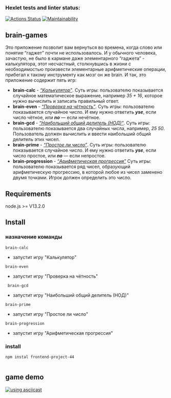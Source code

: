### Hexlet tests and linter status:
[![Actions Status](https://github.com/garozaev/frontend-project-44/actions/workflows/hexlet-check.yml/badge.svg)](https://github.com/garozaev/frontend-project-44/actions) 
[![Maintainability](https://api.codeclimate.com/v1/badges/56e859a6be269e6db190/maintainability)](https://codeclimate.com/github/garozaev/frontend-project-44/maintainability) 
## brain-games
Это приложение позволит вам вернуться во времена, когда слово или понятие “гаджет” почти не использовалось. И у обычного человека, зачастую, не было в кармане даже элементарного “гаджета” - калькулятора, этот несчастный, столкнувшись в жизни с необходимостью произвести элементарные арифметические операции, прибегал к такому инструменту как мозг он же brain. И так, это приложение содержит пять игр:
*	**brain-calc**  -  [*“Калькулятор”*](https://ru.wikipedia.org/wiki/%D0%9E%D0%BF%D0%B5%D1%80%D0%B0%D1%86%D0%B8%D1%8F_(%D0%BC%D0%B0%D1%82%D0%B5%D0%BC%D0%B0%D1%82%D0%B8%D0%BA%D0%B0)). Суть игры: пользователю показывается случайное математическое выражение, например *35 + 16*, которое нужно вычислить и записать правильный ответ.
*	**brain-even**  -   [ *“Проверка на чётность”*](https://ru.wikipedia.org/wiki/%D0%A7%D1%91%D1%82%D0%BD%D1%8B%D0%B5_%D0%B8_%D0%BD%D0%B5%D1%87%D1%91%D1%82%D0%BD%D1%8B%D0%B5_%D1%87%D0%B8%D1%81%D0%BB%D0%B0). Суть игры: пользователю показывается случайное число. И ему нужно ответить _**yse**_, если число чётное, или _**no**_ — если нечётное.
*	**brain-gcd**  -  [*“Наибольший общий делитель (НОД)”*]( https://ru.wikipedia.org/wiki/%D0%9D%D0%B0%D0%B8%D0%B1%D0%BE%D0%BB%D1%8C%D1%88%D0%B8%D0%B9_%D0%BE%D0%B1%D1%89%D0%B8%D0%B9_%D0%B4%D0%B5%D0%BB%D0%B8%D1%82%D0%B5%D0%BB%D1%8C). Суть игры: пользователю показывается два случайных числа, например, *25 50*. Пользователь должен вычислить и ввести наибольший общий делитель этих чисел.
*	**brain-prime**  -  [*“Простое ли число”*](https://ru.wikipedia.org/wiki/%D0%9F%D1%80%D0%BE%D1%81%D1%82%D0%BE%D0%B5_%D1%87%D0%B8%D1%81%D0%BB%D0%BE). Суть игры: пользователю показывается случайное число. И ему нужно ответить _**yse**_, если число простое, или _**no**_ — если непростое.
*	**brain-progression**  -  [*“Арифметическая прогрессия”*](https://ru.wikipedia.org/wiki/%D0%90%D1%80%D0%B8%D1%84%D0%BC%D0%B5%D1%82%D0%B8%D1%87%D0%B5%D1%81%D0%BA%D0%B0%D1%8F_%D0%BF%D1%80%D0%BE%D0%B3%D1%80%D0%B5%D1%81%D1%81%D0%B8%D1%8F) Суть игры: пользователю показывается ряд чисел, образующий арифметическую прогрессию, в которой любое из чисел заменено двумя точками. Игрок должен определить это число.
## Requirements
node.js >= V13.2.0 
## Install
### назначение команды
 ```
 brain-calc
 ```
 - запустит игру "Калькулятор"
 ```
 brain-even
 ```
  - запустит игру "Проверка на чётность"
 ```
  brain-gcd
 ```
   - запустит игру "Наибольший общий делитель (НОД)"
 ```
 brain-prime
 ```
  - запустит игру "Простое ли число"
 ```
 brain-progression
 ```
  - запустит игру "Арифметическая прогрессия"
### install
```
npm instal frontend-project-44
 
```
## game demo
[![using asciicast](https://asciinema.org/a/XhUUA3PlE0kHdpc7t0KE4gSim.svg)](https://asciinema.org/a/XhUUA3PlE0kHdpc7t0KE4gSim)